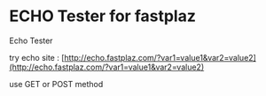 # ECHO Tester for fastplaz

Echo Tester

try echo site : 
[http://echo.fastplaz.com/?var1=value1&var2=value2](http://echo.fastplaz.com/?var1=value1&var2=value2)

use GET or POST method

